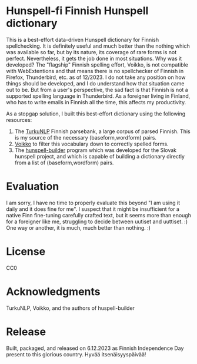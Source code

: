 # Hunspell-fi Finnish Hunspell dictionary

This is a best-effort data-driven Hunspell dictionary for Finnish spellchecking. It is definitely useful and much better than the nothing which was available so far, but by its nature, its coverage of rare forms is not perfect. Nevertheless, it gets the job done in most situations. Why was it developed? The "flagship" Finnish spelling effort, Voikko, is not compatible with WebExtentions and that means there is no spellchecker of Finnish in Firefox, Thunderbird, etc. as of 12/2023. I do not take any position on how things should be developed, and I do understand how that situation came out to be. But from a user's perspective, the sad fact is that Finnish is not a supported spelling language in Thunderbird. As a foreigner living in Finland, who has to write emails in Finnish all the time, this affects my productivity.

As a stopgap solution, I built this best-effort dictionary using the following resources:

  1) The [TurkuNLP](https://turkunlp.org) Finnish parsebank, a large corpus of parsed Finnish. This is my source of the necessary (baseform,wordform) pairs.
  2) [Voikko](https://voikko.puimula.org/) to filter this vocabulary down to correctly spelled forms.
  3) The [hunspell-builder](https://github.com/essential-data/hunspell-builder) program which was developed for the Slovak hunspell project, and which is capable of building a dictionary directly from a list of (baseform,wordform) pairs.

# Evaluation

I am sorry, I have no time to properly evaluate this beyond "I am using it daily and it does fine for me". I suspect that it might be insufficient for a native Finn fine-tuning carefully crafted text, but it seems more than enough for a foreigner like me, struggling to decide between uutiset and uuttiset. :) One way or another, it is much, much better than nothing. :)

# License

CC0

# Acknowledgments

TurkuNLP, Voikko, and the authors of huspell-builder

# Release

Built, packaged, and released on 6.12.2023 as Finnish Independence Day present to this glorious country. Hyvää itsenäisyyspäivää!
